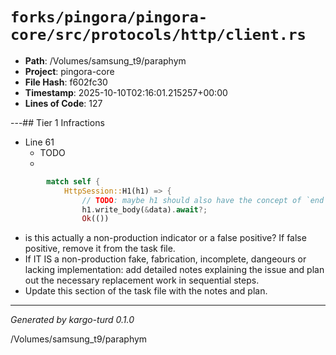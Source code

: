 # `forks/pingora/pingora-core/src/protocols/http/client.rs`

- **Path**: /Volumes/samsung_t9/paraphym
- **Project**: pingora-core
- **File Hash**: f602fc30  
- **Timestamp**: 2025-10-10T02:16:01.215257+00:00  
- **Lines of Code**: 127

---## Tier 1 Infractions 


- Line 61
  - TODO
  - 

```rust
        match self {
            HttpSession::H1(h1) => {
                // TODO: maybe h1 should also have the concept of `end`
                h1.write_body(&data).await?;
                Ok(())
```

- is this actually a non-production indicator or a false positive? If false positive, remove it from the task file.
- If IT IS a non-production fake, fabrication, incomplete, dangeours or lacking implementation: add detailed notes explaining the issue and plan out the necessary replacement work in sequential steps. 
- Update this section of the task file with the notes and plan.

---

*Generated by kargo-turd 0.1.0*

/Volumes/samsung_t9/paraphym